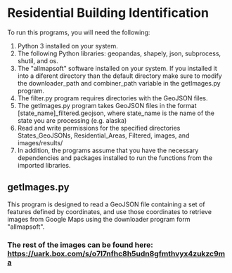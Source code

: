 # Residential Building Identification
To run this programs, you will need the following:

1. Python 3 installed on your system.
2. The following Python libraries: geopandas, shapely, json, subprocess, shutil, and os.
3. The "allmapsoft" software installed on your system. If you installed it into a diferent directory than the default directory make sure to modify the  downloader_path and combiner_path variable in the getImages.py program.
4. The filter.py program requires directories with the GeoJSON files.
5. The getImages.py program takes GeoJSON files in the format [state_name]_filtered.geojson, where state_name is the name of the state you are processing (e.g. alaska)
6. Read and write permissions for the specified directories States_GeoJSONs, Residential_Areas, Filtered, images, and images/results/
7. In addition, the programs assume that you have the necessary dependencies and packages installed to run the functions from the imported libraries.
## getImages.py
This program is designed to read a GeoJSON file containing a set of features defined by coordinates, and use those coordinates to retrieve images from Google Maps using the downloader program form "allmapsoft". 
  ### The rest of the images can be found here: https://uark.box.com/s/o7l7nfhc8h5udn8gfmthvyx4zukzc9ma
